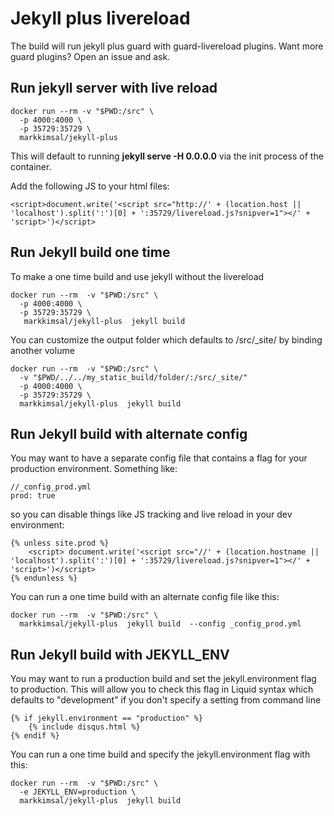 Jekyll plus livereload
=====

The build will run jekyll plus guard with guard-livereload plugins.  Want more guard plugins?  Open an issue and ask.


Run jekyll server with live reload
-----------

    docker run --rm -v "$PWD:/src" \
      -p 4000:4000 \
      -p 35729:35729 \
      markkimsal/jekyll-plus

This will default to running **jekyll serve -H 0.0.0.0** via the init process of the container.

Add the following JS to your html files:

    <script>document.write('<script src="http://' + (location.host || 'localhost').split(':')[0] + ':35729/livereload.js?snipver=1"></' + 'script>')</script>

Run Jekyll build one time
-----------------
To make a one time build and use jekyll without the livereload

    docker run --rm  -v "$PWD:/src" \
      -p 4000:4000 \
      -p 35729:35729 \
       markkimsal/jekyll-plus  jekyll build


You can customize the output folder which defaults to /src/\_site/ by binding another volume

    docker run --rm  -v "$PWD:/src" \
      -v "$PWD/../../my_static_build/folder/:/src/_site/" 
      -p 4000:4000 \
      -p 35729:35729 \
      markkimsal/jekyll-plus  jekyll build

Run Jekyll build with alternate config
-----------------
You may want to have a separate config file that contains a flag for your production environment.  Something like:

    //_config_prod.yml
    prod: true

so you can disable things like JS tracking and live reload in your dev environment:

    {% unless site.prod %}                                                                                                                                                                  
        <script> document.write('<script src="//' + (location.hostname || 'localhost').split(':')[0] + ':35729/livereload.js?snipver=1"></' + 'script>')</script>                           
    {% endunless %} 

You can run a one time build with an alternate config file like this:

    docker run --rm  -v "$PWD:/src" \
      markkimsal/jekyll-plus  jekyll build  --config _config_prod.yml

Run Jekyll build with JEKYLL\_ENV
-----------------
You may want to run a production build and set the jekyll.environment flag to production.  This will allow you to check this flag in Liquid syntax which defaults to "development" if you don't specify a setting from command line

    {% if jekyll.environment == "production" %}
        {% include disqus.html %}
    {% endif %}

You can run a one time build and specify the jekyll.environment flag with this:

    docker run --rm  -v "$PWD:/src" \
	  -e JEKYLL_ENV=production \
      markkimsal/jekyll-plus  jekyll build
